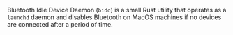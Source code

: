 Bluetooth Idle Device Daemon (`bidd`) is a small Rust utility that operates as
a `launchd` daemon and disables Bluetooth on MacOS machines if no devices are
connected after a period of time.
